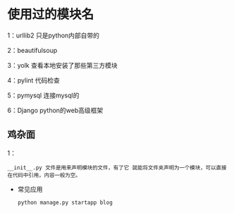 # 使用过的模块名

1：urllib2 只是python内部自带的

2：beautifulsoup

3：yolk 查看本地安装了那些第三方模块

4：pylint 代码检查

5：pymysql 连接mysql的

6：Django python的web高级框架



## 鸡杂面

1：

```
__init__.py 文件是用来声明模块的文件，有了它 就能将文件夹声明为一个模块，可以直接在代码中引用，内容一般为空。
```

- 常见应用

  ```
  python manage.py startapp blog
  ```

  ​